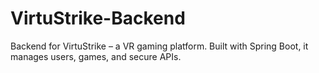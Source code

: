 # VirtuStrike-Backend
Backend for VirtuStrike – a VR gaming platform. Built with Spring Boot, it manages users, games, and secure APIs.
